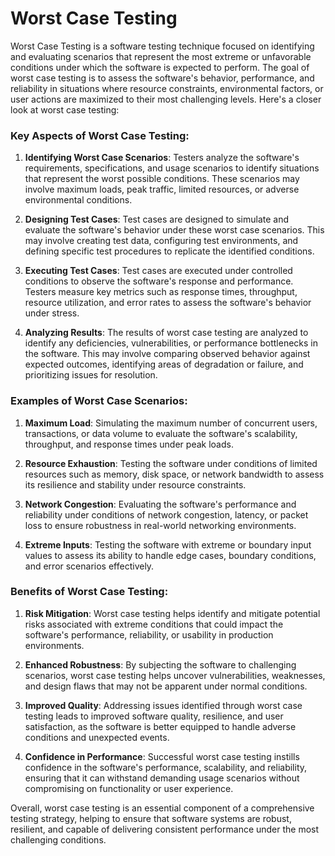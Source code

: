 # Worst Case Testing
Worst Case Testing is a software testing technique focused on identifying and evaluating scenarios that represent the most extreme or unfavorable conditions under which the software is expected to perform. The goal of worst case testing is to assess the software's behavior, performance, and reliability in situations where resource constraints, environmental factors, or user actions are maximized to their most challenging levels. Here's a closer look at worst case testing:

### Key Aspects of Worst Case Testing:

1. **Identifying Worst Case Scenarios**: Testers analyze the software's requirements, specifications, and usage scenarios to identify situations that represent the worst possible conditions. These scenarios may involve maximum loads, peak traffic, limited resources, or adverse environmental conditions.

2. **Designing Test Cases**: Test cases are designed to simulate and evaluate the software's behavior under these worst case scenarios. This may involve creating test data, configuring test environments, and defining specific test procedures to replicate the identified conditions.

3. **Executing Test Cases**: Test cases are executed under controlled conditions to observe the software's response and performance. Testers measure key metrics such as response times, throughput, resource utilization, and error rates to assess the software's behavior under stress.

4. **Analyzing Results**: The results of worst case testing are analyzed to identify any deficiencies, vulnerabilities, or performance bottlenecks in the software. This may involve comparing observed behavior against expected outcomes, identifying areas of degradation or failure, and prioritizing issues for resolution.

### Examples of Worst Case Scenarios:

1. **Maximum Load**: Simulating the maximum number of concurrent users, transactions, or data volume to evaluate the software's scalability, throughput, and response times under peak loads.

2. **Resource Exhaustion**: Testing the software under conditions of limited resources such as memory, disk space, or network bandwidth to assess its resilience and stability under resource constraints.

3. **Network Congestion**: Evaluating the software's performance and reliability under conditions of network congestion, latency, or packet loss to ensure robustness in real-world networking environments.

4. **Extreme Inputs**: Testing the software with extreme or boundary input values to assess its ability to handle edge cases, boundary conditions, and error scenarios effectively.

### Benefits of Worst Case Testing:

1. **Risk Mitigation**: Worst case testing helps identify and mitigate potential risks associated with extreme conditions that could impact the software's performance, reliability, or usability in production environments.

2. **Enhanced Robustness**: By subjecting the software to challenging scenarios, worst case testing helps uncover vulnerabilities, weaknesses, and design flaws that may not be apparent under normal conditions.

3. **Improved Quality**: Addressing issues identified through worst case testing leads to improved software quality, resilience, and user satisfaction, as the software is better equipped to handle adverse conditions and unexpected events.

4. **Confidence in Performance**: Successful worst case testing instills confidence in the software's performance, scalability, and reliability, ensuring that it can withstand demanding usage scenarios without compromising on functionality or user experience.

Overall, worst case testing is an essential component of a comprehensive testing strategy, helping to ensure that software systems are robust, resilient, and capable of delivering consistent performance under the most challenging conditions.